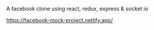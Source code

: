 A facebook clone using react, redux, express & socket io

https://facebook-mock-project.netlify.app/
